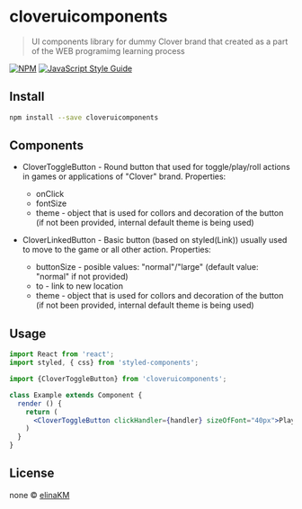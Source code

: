 # cloveruicomponents

> UI components library for dummy Clover brand that created as a part of the WEB programimg learning process

[![NPM](https://img.shields.io/npm/v/cloveruipack.svg)](https://www.npmjs.com/package/cloveruipack) [![JavaScript Style Guide](https://img.shields.io/badge/code_style-standard-brightgreen.svg)](https://standardjs.com)

## Install

```bash
npm install --save cloveruicomponents
```
## Components

* CloverToggleButton - Round button that used for toggle/play/roll actions in games or applications of "Clover" brand.
	Properties:
	* onClick
	* fontSize
	* theme - object that is used for collors and decoration of the button (if not been provided, internal default theme is being used) 

* CloverLinkedButton - Basic button (based on styled(Link)) usually used to move to the game or all other action.
	Properties:
	* buttonSize - posible values: "normal"/"large" (default value: "normal" if not provided)
	* to - link to new location
	* theme - object that is used for collors and decoration of the button 
		(if not been provided, internal default theme is being used)  

## Usage

```jsx
import React from 'react';
import styled, { css} from 'styled-components';

import {CloverToggleButton} from 'cloveruicomponents';

class Example extends Component {
  render () {
    return (
	  <CloverToggleButton clickHandler={handler} sizeOfFont="40px">Play</CloverToggleButton>
    )
  }
}
```

## License

none © [elinaKM](https://github.com/elinaKM)
